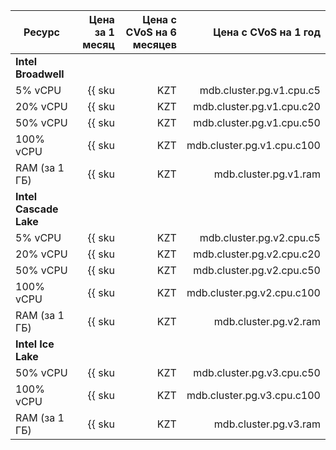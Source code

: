
| Ресурс        | Цена за 1 месяц                                       | Цена с CVoS на 6 месяцев                                                           | Цена с CVoS на 1 год                                                               |
|---------------|------------------------------------------------------:|-----------------------------------------------------------------------------------:|-----------------------------------------------------------------------------------:|
| **Intel Broadwell**                                                                                                                                                                                                                             |
| 5% vCPU       | {{ sku|KZT|mdb.cluster.pg.v1.cpu.c5|month|string }}   | −                                                                                  | −                                                                                  |
| 20% vCPU      | {{ sku|KZT|mdb.cluster.pg.v1.cpu.c20|month|string }}  | −                                                                                  | −                                                                                  |
| 50% vCPU      | {{ sku|KZT|mdb.cluster.pg.v1.cpu.c50|month|string }}  | −                                                                                  | −                                                                                  |
| 100% vCPU     | {{ sku|KZT|mdb.cluster.pg.v1.cpu.c100|month|string }} | −                                                                                  | −                                                                                  |
| RAM (за 1 ГБ) | {{ sku|KZT|mdb.cluster.pg.v1.ram|month|string }}      | −                                                                                  | −                                                                                  |
| **Intel Cascade Lake**                                                                                                                                                                                                                          |
| 5% vCPU       | {{ sku|KZT|mdb.cluster.pg.v2.cpu.c5|month|string }}   | −                                                                                  | −                                                                                  |
| 20% vCPU      | {{ sku|KZT|mdb.cluster.pg.v2.cpu.c20|month|string }}  | −                                                                                  | −                                                                                  |
| 50% vCPU      | {{ sku|KZT|mdb.cluster.pg.v2.cpu.c50|month|string }}  | −                                                                                  | −                                                                                  |
| 100% vCPU     | {{ sku|KZT|mdb.cluster.pg.v2.cpu.c100|month|string }} | {{ sku|KZT|v1.commitment.selfcheckout.m6.mdb.pg.cpu.c100.v2|month|string }} (-15%) | {{ sku|KZT|v1.commitment.selfcheckout.y1.mdb.pg.cpu.c100.v2|month|string }} (-22%) |
| RAM (за 1 ГБ) | {{ sku|KZT|mdb.cluster.pg.v2.ram|month|string }}      | {{ sku|KZT|v1.commitment.selfcheckout.m6.mdb.pg.ram.v2|month|string }} (-15%)      | {{ sku|KZT|v1.commitment.selfcheckout.y1.mdb.pg.ram.v2|month|string }} (-22%)      |
| **Intel Ice Lake**                                                                                                                                                                                                                              |
| 50% vCPU      | {{ sku|KZT|mdb.cluster.pg.v3.cpu.c50|month|string }}  | −                                                                                  | −                                                                                  |
| 100% vCPU     | {{ sku|KZT|mdb.cluster.pg.v3.cpu.c100|month|string }} | {{ sku|KZT|v1.commitment.selfcheckout.m6.mdb.pg.cpu.c100.v3|month|string }} (-15%) | {{ sku|KZT|v1.commitment.selfcheckout.y1.mdb.pg.cpu.c100.v3|month|string }} (-22%) |
| RAM (за 1 ГБ) | {{ sku|KZT|mdb.cluster.pg.v3.ram|month|string }}      | {{ sku|KZT|v1.commitment.selfcheckout.m6.mdb.pg.ram.v3|month|string }} (-15%)      | {{ sku|KZT|v1.commitment.selfcheckout.y1.mdb.pg.ram.v3|month|string }} (-22%)      |


